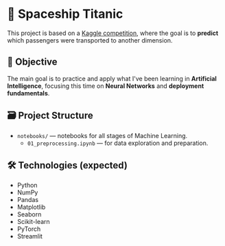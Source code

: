 # 🚀 Spaceship Titanic

This project is based on a [Kaggle competition](https://www.kaggle.com/competitions/spaceship-titanic), where the goal is to **predict** which passengers were transported to another dimension.

## 🎯 Objective

The main goal is to practice and apply what I've been learning in **Artificial Intelligence**, focusing this time on **Neural Networks** and **deployment fundamentals**.

## 🗃 Project Structure

* `notebooks/` — notebooks for all stages of Machine Learning.
    * `01_preprocessing.ipynb` — for data exploration and preparation.

## 🛠 Technologies (expected)

* Python
* NumPy
* Pandas
* Matplotlib
* Seaborn
* Scikit-learn
* PyTorch
* Streamlit
